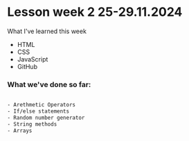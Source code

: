﻿# Lesson week 2 25-29.11.2024

 What I've learned this week

 - HTML
 - CSS
 - JavaScript
 - GitHub


### What we've done so far:
```bash

- Arethmetic Operators
- If/else statements
- Random number generator
- String methods
- Arrays
